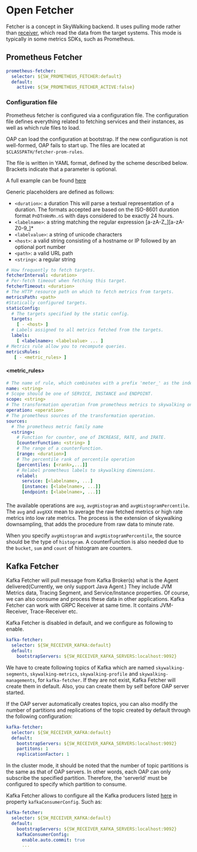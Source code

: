 # Open Fetcher
Fetcher is a concept in SkyWalking backend. It uses pulling mode rather than [receiver](backend-receivers.md), which
read the data from the target systems. This mode is typically in some metrics SDKs, such as Prometheus.

## Prometheus Fetcher
```yaml
prometheus-fetcher:
  selector: ${SW_PROMETHEUS_FETCHER:default}
  default:
    active: ${SW_PROMETHEUS_FETCHER_ACTIVE:false}
``` 

### Configuration file
Prometheus fetcher is configured via a configuration file. The configuration file defines everything related to fetching
 services and their instances, as well as which rule files to load.
                   
OAP can load the configuration at bootstrap. If the new configuration is not well-formed, OAP fails to start up. The files
are located at `$CLASSPATH/fetcher-prom-rules`.

The file is written in YAML format, defined by the scheme described below. Brackets indicate that a parameter is optional.

A full example can be found [here](../../../../oap-server/server-bootstrap/src/main/resources/fetcher-prom-rules/self.yaml)

Generic placeholders are defined as follows:

 * `<duration>`: a duration This will parse a textual representation of a duration. The formats accepted are based on 
                 the ISO-8601 duration format `PnDTnHnMn.nS` with days considered to be exactly 24 hours.
 * `<labelname>`: a string matching the regular expression [a-zA-Z_][a-zA-Z0-9_]*
 * `<labelvalue>`: a string of unicode characters
 * `<host>`: a valid string consisting of a hostname or IP followed by an optional port number
 * `<path>`: a valid URL path
 * `<string>`: a regular string

```yaml
# How frequently to fetch targets.
fetcherInterval: <duration> 
# Per-fetch timeout when fetching this target.
fetcherTimeout: <duration>
# The HTTP resource path on which to fetch metrics from targets.
metricsPath: <path>
#Statically configured targets.
staticConfig:
  # The targets specified by the static config.
  targets:
    [ - <host> ]
  # Labels assigned to all metrics fetched from the targets.
  labels:
    [ <labelname>: <labelvalue> ... ]
# Metrics rule allow you to recompute queries.
metricsRules:
   [ - <metric_rules> ]
```

#### <metric_rules>

```yaml
# The name of rule, which combinates with a prefix 'meter_' as the index/table name in storage.
name: <string>
# Scope should be one of SERVICE, INSTANCE and ENDPOINT.
scope: <string>
# The transformation operation from prometheus metrics to skywalking ones. 
operation: <operation>
# The prometheus sources of the transformation operation.
sources:
  # The prometheus metric family name 
  <string>:
    # Function for counter, one of INCREASE, RATE, and IRATE.
    [counterFunction: <string> ]
    # The range of a counterFunction.
    [range: <duration>]
    # The percentile rank of percentile operation
    [percentiles: [<rank>,...]]
    # Relabel prometheus labels to skywalking dimensions.
    relabel:
      service: [<labelname>, ...]
      [instance: [<labelname>, ...]]
      [endpoint: [<labelname>, ...]]
```

#### <operation>

The available operations are `avg`, `avgHistogram` and `avgHistogramPercentile`. The `avg` and `avgXXX` mean to average
the raw fetched metrics or high rate metrics into low rate metrics. The process is the extension of skywalking downsampling, 
that adds the procedure from raw data to minute rate.

When you specify `avgHistogram` and `avgHistogramPercentile`, the source should be the type of `histogram`. A counterFunction
is also needed due to the `bucket`, `sum` and `count` of histogram are counters.

## Kafka Fetcher

Kafka Fetcher will pull message from Kafka Broker(s) what is the Agent delivered(Currently, we only support Java Agent.) They include JVM Metrics data, Tracing Segment, and Service/Instance properties. Of course, we can also consume and process these data in other applications. Kafka Fetcher can work with GRPC Receiver at same time. It contains JVM-Receiver, Trace-Receiver etc.

Kafka Fetcher is disabled in default, and we configure as following to enable.

```yaml
kafka-fetcher:
  selector: ${SW_RECEIVER_KAFKA:default}
  default:
    bootstrapServers: ${SW_RECEIVER_KAFKA_SERVERS:localhost:9092}
```

We have to create following topics of Kafka which are named `skywalking-segments`, `skywalking-metrics`, `skywalking-profile` and `skywalking-managements`, for `kafka-fetcher`.
If they are not exist, Kafka Fetcher will create them in default. Also, you can create them by self before OAP server started.

If the OAP server automatically creates topics, you can also modify the number of partitions and replications of the topic created by default through the following configuration:

```yaml
kafka-fetcher:
  selector: ${SW_RECEIVER_KAFKA:default}
  default:
    bootstrapServers: ${SW_RECEIVER_KAFKA_SERVERS:localhost:9092}
    partitons: 1
    replicationFactor: 1
```

In the cluster mode, it should be noted that the number of topic partitions is the same as that of OAP servers. In other words, each OAP can only subscribe the specified partition. Therefore, the 'serverId' must be configured to specify which partition to consume.

Kafka Fetcher allows to configure all the Kafka producers listed [here](http://kafka.apache.org/24/documentation.html#consumerconfigs) in property `kafkaConsumerConfig`. Such as:
```yaml
kafka-fetcher:
  selector: ${SW_RECEIVER_KAFKA:default}
  default:
    bootstrapServers: ${SW_RECEIVER_KAFKA_SERVERS:localhost:9092}
    kafkaConsumerConfig:
      enable.auto.commit: true
      ...
```

